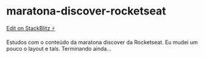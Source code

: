 # maratona-discover-rocketseat

[Edit on StackBlitz ⚡️](https://stackblitz.com/edit/maratona-discover-rocketseat)

Estudos com o conteúdo da maratona discover da Rocketseat. Eu mudei um pouco o layout e tals. Terminando ainda...
